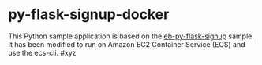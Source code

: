 # py-flask-signup-docker
This Python sample application is based on the [eb-py-flask-signup](https://github.com/awslabs/eb-py-flask-signup) sample. 
It has been modified to run on Amazon EC2 Container Service (ECS) and use the ecs-cli.
#xyz
